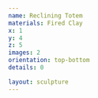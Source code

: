 ```yaml
---
name: Reclining Totem
materials: Fired Clay
x: 1
y: 4
z: 5
images: 2
orientation: top-bottom
details: 0

layout: sculpture
---
```



